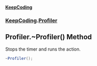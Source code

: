 #### [KeepCoding](index.md 'index')
### [KeepCoding](KeepCoding.md 'KeepCoding').[Profiler](Profiler.md 'KeepCoding.Profiler')
## Profiler.~Profiler() Method
Stops the timer and runs the action.  
```csharp
~Profiler();
```
